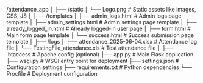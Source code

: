 /attendance_app
│
├── /static
│   └── Logo.png               # Static assets like images, CSS, JS
│
├── /templates
│   ├── admin_logs.html        # Admin logs page template
│   ├── admin_settings.html    # Admin settings page template
│   ├── already_logged_in.html # Already logged-in user page
│   ├── form.html              # Main form page template
│   └── success.html           # Success submission page template
│
├── /logs
│   ├── attendance_2025-06-04.xlsx  # Attendance log file
│   └── TestingFile_attendance.xls  # Test attendance file
│
├── .htaccess                  # Apache config (optional)
├── app.py                     # Main Flask application
├── wsgi.py                    # WSGI entry point for deployment
├── settings.json              # Configuration settings
├── requirements.txt           # Python dependencies
└── Procfile                   # Deployment configuration  
